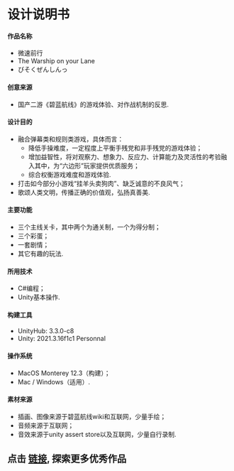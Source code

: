 # 设计说明书

#### 作品名称

- 微速前行
- The Warship on your Lane
- びそくぜんしんっ

#### 创意来源

- 国产二游《碧蓝航线》的游戏体验、对作战机制的反思.

#### 设计目的

- 融合弹幕类和规则类游戏，具体而言：
  - 降低手操难度，一定程度上平衡手残党和非手残党的游戏体验；
  - 增加益智性，将对观察力、想象力、反应力、计算能力及灵活性的考验融入其中，为“六边形”玩家提供优质服务；
  - 综合权衡游戏难度和游戏体验.
- 打击如今部分小游戏“挂羊头卖狗肉”、缺乏诚意的不良风气；
- 歌颂人类文明，传播正确的价值观，弘扬真善美.

#### 主要功能

- 三个主线关卡，其中两个为通关制，一个为得分制；
- 三个彩蛋；
- 一套剧情；
- 其它有趣的玩法.

#### 所用技术

- C#编程；
- Unity基本操作.

#### 构建工具

- UnityHub: 3.3.0-c8
- Unity: 2021.3.16f1c1 Personnal

#### 操作系统

- MacOS Monterey 12.3（构建）；
- Mac / Windows（适用）.

#### 素材来源

- 插画、图像来源于碧蓝航线wiki和互联网，少量手绘；
- 音频来源于互联网；
- 音效来源于unity assert store以及互联网，少量自行录制.

## 点击 [链接](https://github.com/EESAST-Software-Design-Competition), 探索更多优秀作品

